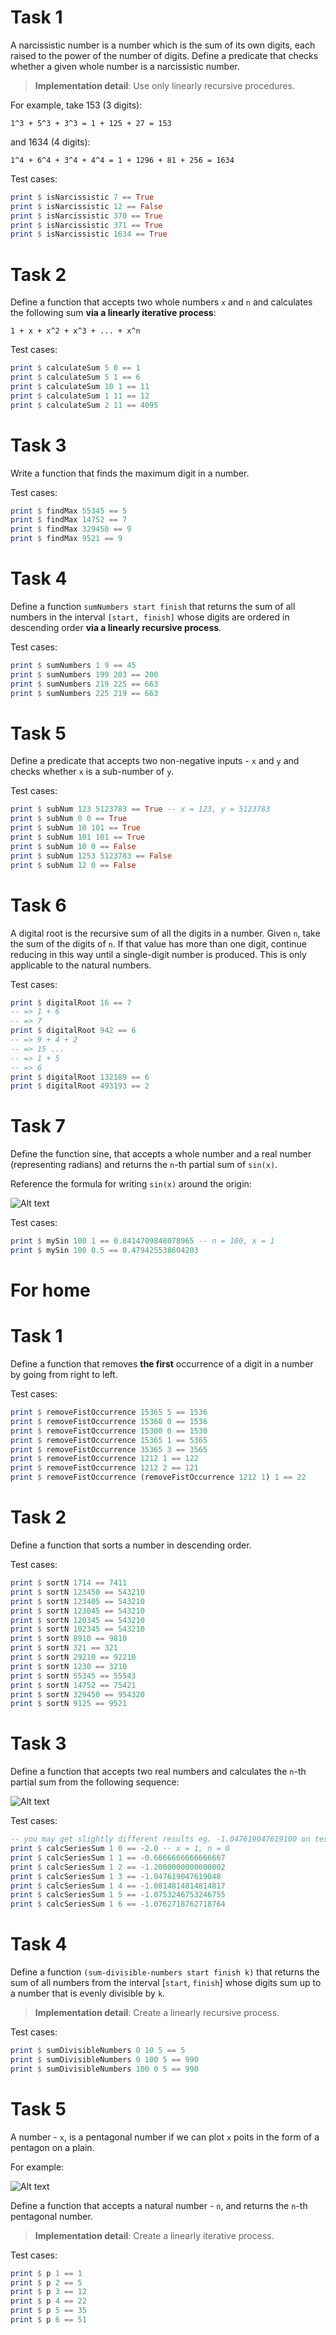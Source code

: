# Task 1

A narcissistic number is a number which is the sum of its own digits, each raised to the power of the number of digits. Define a predicate that checks whether a given whole number is a narcissistic number.

> **Implementation detail**: Use only linearly recursive procedures.

For example, take 153 (3 digits):

    1^3 + 5^3 + 3^3 = 1 + 125 + 27 = 153

and 1634 (4 digits):

    1^4 + 6^4 + 3^4 + 4^4 = 1 + 1296 + 81 + 256 = 1634

Test cases:

```haskell
print $ isNarcissistic 7 == True
print $ isNarcissistic 12 == False
print $ isNarcissistic 370 == True
print $ isNarcissistic 371 == True
print $ isNarcissistic 1634 == True
```

# Task 2

Define a function that accepts two whole numbers `x` and `n` and calculates the following sum **via a linearly iterative process**:

    1 + x + x^2 + x^3 + ... + x^n

Test cases:

```haskell
print $ calculateSum 5 0 == 1
print $ calculateSum 5 1 == 6
print $ calculateSum 10 1 == 11
print $ calculateSum 1 11 == 12
print $ calculateSum 2 11 == 4095
```

# Task 3

Write a function that finds the maximum digit in a number.

Test cases:

```haskell
print $ findMax 55345 == 5
print $ findMax 14752 == 7
print $ findMax 329450 == 9
print $ findMax 9521 == 9
```

# Task 4

Define a function `sumNumbers start finish` that returns the sum of all numbers in the interval `[start, finish]` whose digits are ordered in descending order **via a linearly recursive process**.

Test cases:

```haskell
print $ sumNumbers 1 9 == 45
print $ sumNumbers 199 203 == 200
print $ sumNumbers 219 225 == 663
print $ sumNumbers 225 219 == 663
```

# Task 5

Define a predicate that accepts two non-negative inputs - `x` and `y` and checks whether `x` is a sub-number of `y`.

Test cases:

```haskell
print $ subNum 123 5123783 == True -- x = 123, y = 5123783
print $ subNum 0 0 == True
print $ subNum 10 101 == True
print $ subNum 101 101 == True
print $ subNum 10 0 == False
print $ subNum 1253 5123783 == False
print $ subNum 12 0 == False
```

# Task 6

A digital root is the recursive sum of all the digits in a number. Given `n`, take the sum of the digits of `n`. If that value has more than one digit, continue reducing in this way until a single-digit number is produced. This is only applicable to the natural numbers.

Test cases:

```haskell
print $ digitalRoot 16 == 7
-- => 1 + 6
-- => 7
print $ digitalRoot 942 == 6
-- => 9 + 4 + 2
-- => 15 ...
-- => 1 + 5
-- => 6
print $ digitalRoot 132189 == 6
print $ digitalRoot 493193 == 2
```

# Task 7

Define the function sine, that accepts a whole number and a real number (representing radians) and returns the `n`-th partial sum of `sin(x)`.

Reference the formula for writing `sin(x)` around the origin:

![Alt text](pictures/Task5.png?raw=true "Task5")

Test cases:

```haskell
print $ mySin 100 1 == 0.8414709848078965 -- n = 100, x = 1
print $ mySin 100 0.5 == 0.479425538604203
```

# For home

# Task 1

Define a function that removes **the first** occurrence of a digit in a number by going from right to left.

Test cases:

```haskell
print $ removeFistOccurrence 15365 5 == 1536
print $ removeFistOccurrence 15360 0 == 1536
print $ removeFistOccurrence 15300 0 == 1530
print $ removeFistOccurrence 15365 1 == 5365
print $ removeFistOccurrence 35365 3 == 3565
print $ removeFistOccurrence 1212 1 == 122
print $ removeFistOccurrence 1212 2 == 121
print $ removeFistOccurrence (removeFistOccurrence 1212 1) 1 == 22
```

# Task 2

Define a function that sorts a number in descending order.

Test cases:

```haskell
print $ sortN 1714 == 7411
print $ sortN 123450 == 543210
print $ sortN 123405 == 543210
print $ sortN 123045 == 543210
print $ sortN 120345 == 543210
print $ sortN 102345 == 543210
print $ sortN 8910 == 9810
print $ sortN 321 == 321
print $ sortN 29210 == 92210
print $ sortN 1230 == 3210
print $ sortN 55345 == 55543
print $ sortN 14752 == 75421
print $ sortN 329450 == 954320
print $ sortN 9125 == 9521
```

# Task 3

Define a function that accepts two real numbers and calculates the `n`-th partial sum from the following sequence:

![Alt text](pictures/sequence.png?raw=true "sequence")

Test cases:

```haskell
-- you may get slightly different results eg. -1.047619047619100 on test 4 <- not a problem
print $ calcSeriesSum 1 0 == -2.0 -- x = 1, n = 0
print $ calcSeriesSum 1 1 == -0.6666666666666667
print $ calcSeriesSum 1 2 == -1.2000000000000002
print $ calcSeriesSum 1 3 == -1.047619047619048
print $ calcSeriesSum 1 4 == -1.0814814814814817
print $ calcSeriesSum 1 5 == -1.0753246753246755
print $ calcSeriesSum 1 6 == -1.0762718762718764
```

# Task 4

Define a function `(sum-divisible-numbers start finish k)` that returns the sum of all numbers from the interval [`start`, `finish`] whose digits sum up to a number that is evenly divisible by `k`.

> **Implementation detail**: Create a linearly recursive process.

Test cases:

```haskell
print $ sumDivisibleNumbers 0 10 5 == 5
print $ sumDivisibleNumbers 0 100 5 == 990
print $ sumDivisibleNumbers 100 0 5 == 990
```

# Task 5

A number - `x`, is a pentagonal number if we can plot `x` poits in the form of a pentagon on a plain.

For example:

![Alt text](pictures/pentagon.png?raw=true "pentagon")

Define a function that accepts a natural number - `n`, and returns the `n`-th pentagonal number.

> **Implementation detail**: Create a linearly iterative process.

Test cases:

```haskell
print $ p 1 == 1
print $ p 2 == 5
print $ p 3 == 12
print $ p 4 == 22
print $ p 5 == 35
print $ p 6 == 51
```
